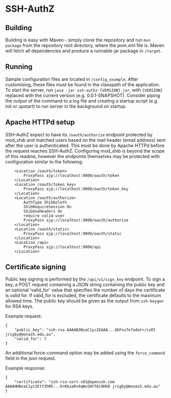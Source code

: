 # SSH-AuthZ

## Building
Building is easy with Maven - simply clone the repository and run `mvn package` from the repository root directory, where the pom.xml file is. Maven will fetch all dependencies and produce a runnable jar package in `/target`.

## Running
Sample configuration files are located in `/config_example`. After customising, these files must be found in the classpath of the application. To start the server, run `java -jar ssh-authz-{VERSION}.jar`, with `{VERSION}` replaced with the current version (e.g. 0.0.1-SNAPSHOT). Consider piping the output of the command to a log file and creating a startup script (e.g. init or upstart) to run server in the background on startup.

## Apache HTTPd setup
SSH-AuthZ expect to have its `/oauth/authorize` endpoint protected by mod\_shib and matched users based on the mail header (email address) sent after the user is authenticated. This must be done by Apache HTTPd before the request reaches SSH-AuthZ. Configuring mod\_shib is beyond the scope of this readme, however the endpoints themselves may be protected with configuration similar to the following:
```
    <Location /oauth/token>
        ProxyPass ajp://localhost:9000/oauth/token
    </Location>
    <Location /oauth/token_key>
        ProxyPass ajp://localhost:9000/oauth/token_key
    </Location>
	<Location /oauth/authorize>
        AuthType Shibboleth
        ShibRequireSession On
        ShibUseHeaders On
        require valid-user
	    ProxyPass ajp://localhost:9000/oauth/authorize
    </Location>
    <Location /oauth/static>
	    ProxyPass ajp://localhost:9000/oauth/static
    </Location>
	<Location /api>
        ProxyPass ajp://localhost:9000/api
    </Location>
```

## Certificate signing
Public key signing is performed by the `/api/v1/sign_key` endpoint. To sign a key, a POST request containing a JSON string containing the public key and an optional 'valid_for' value that specifies the number of days the certificate is valid for. If valid\_for is excluded, the certificate defaults to the maximum allowed time. The public key should be given as the output from `ssh-keygen` for RSA keys.

Example request:
```
{
    "public_key": "ssh-rsa AAAAB3NzaC1yc2EAAA...GKFnu7e7odat+/czRl jrigby@monash.edu.au",
    "valid_for": 7
}
```

An additional force-command option may be added using the `force_command` field in the json request.

Example response:
```
{
    "certificate": "ssh-rsa-cert-v01@openssh.com AAAAHHNzaC1yc2EtY2hRh...k+KbzaRv4qWcGHYfAi9HhD jrigby@monash.edu.au"
}
```
